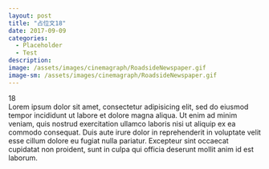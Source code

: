 ```yaml
---
layout: post
title: "占位文18"
date: 2017-09-09
categories:
  - Placeholder
  - Test
description:
image: /assets/images/cinemagraph/RoadsideNewspaper.gif
image-sm: /assets/images/cinemagraph/RoadsideNewspaper.gif
---
```

18  
Lorem ipsum dolor sit amet, consectetur adipisicing elit, sed do eiusmod tempor incididunt ut labore et dolore magna aliqua. Ut enim ad minim veniam, quis nostrud exercitation ullamco laboris nisi ut aliquip ex ea commodo consequat. Duis aute irure dolor in reprehenderit in voluptate velit esse cillum dolore eu fugiat nulla pariatur. Excepteur sint occaecat cupidatat non proident, sunt in culpa qui officia deserunt mollit anim id est laborum.
